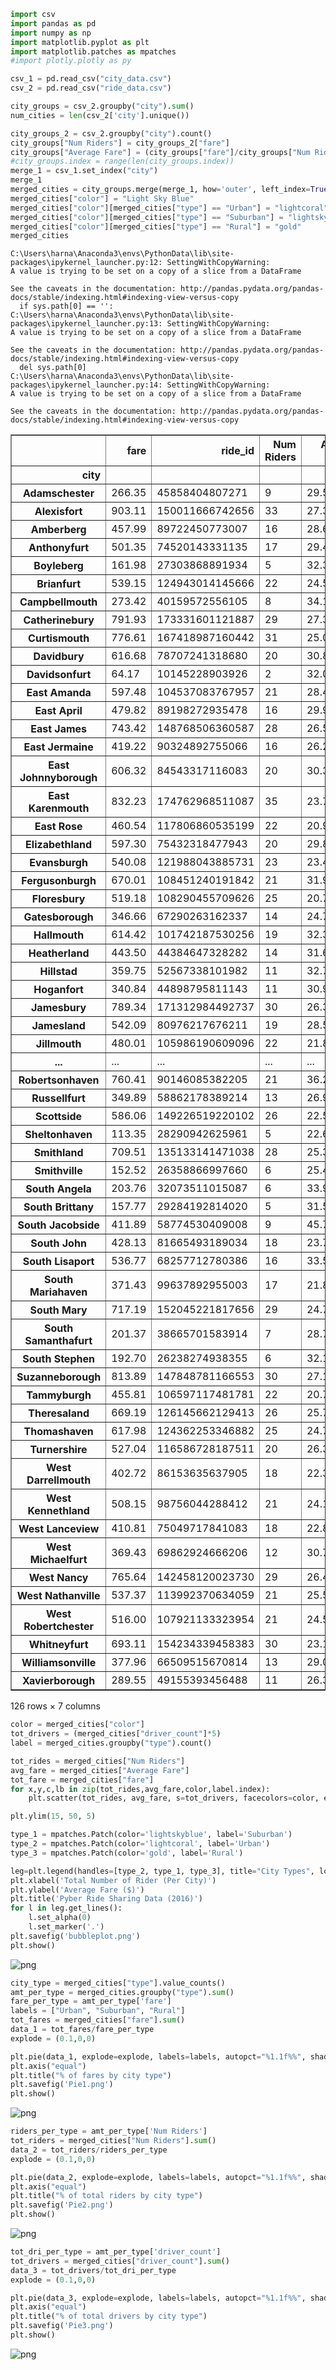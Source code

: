 

```python
import csv
import pandas as pd
import numpy as np
import matplotlib.pyplot as plt
import matplotlib.patches as mpatches
#import plotly.plotly as py
```


```python
csv_1 = pd.read_csv("city_data.csv")
csv_2 = pd.read_csv("ride_data.csv")
```


```python
city_groups = csv_2.groupby("city").sum()
num_cities = len(csv_2['city'].unique())

city_groups_2 = csv_2.groupby("city").count()
city_groups["Num Riders"] = city_groups_2["fare"]
city_groups["Average Fare"] = (city_groups["fare"]/city_groups["Num Riders"])
#city_groups.index = range(len(city_groups.index))
merge_1 = csv_1.set_index("city")
merge_1
merged_cities = city_groups.merge(merge_1, how='outer', left_index=True, right_index=True)
merged_cities["color"] = "Light Sky Blue"
merged_cities["color"][merged_cities["type"] == "Urban"] = "lightcoral"
merged_cities["color"][merged_cities["type"] == "Suburban"] = "lightskyblue"
merged_cities["color"][merged_cities["type"] == "Rural"] = "gold"
merged_cities
```

    C:\Users\harna\Anaconda3\envs\PythonData\lib\site-packages\ipykernel_launcher.py:12: SettingWithCopyWarning: 
    A value is trying to be set on a copy of a slice from a DataFrame
    
    See the caveats in the documentation: http://pandas.pydata.org/pandas-docs/stable/indexing.html#indexing-view-versus-copy
      if sys.path[0] == '':
    C:\Users\harna\Anaconda3\envs\PythonData\lib\site-packages\ipykernel_launcher.py:13: SettingWithCopyWarning: 
    A value is trying to be set on a copy of a slice from a DataFrame
    
    See the caveats in the documentation: http://pandas.pydata.org/pandas-docs/stable/indexing.html#indexing-view-versus-copy
      del sys.path[0]
    C:\Users\harna\Anaconda3\envs\PythonData\lib\site-packages\ipykernel_launcher.py:14: SettingWithCopyWarning: 
    A value is trying to be set on a copy of a slice from a DataFrame
    
    See the caveats in the documentation: http://pandas.pydata.org/pandas-docs/stable/indexing.html#indexing-view-versus-copy
      
    




<div>
<style scoped>
    .dataframe tbody tr th:only-of-type {
        vertical-align: middle;
    }

    .dataframe tbody tr th {
        vertical-align: top;
    }

    .dataframe thead th {
        text-align: right;
    }
</style>
<table border="1" class="dataframe">
  <thead>
    <tr style="text-align: right;">
      <th></th>
      <th>fare</th>
      <th>ride_id</th>
      <th>Num Riders</th>
      <th>Average Fare</th>
      <th>driver_count</th>
      <th>type</th>
      <th>color</th>
    </tr>
    <tr>
      <th>city</th>
      <th></th>
      <th></th>
      <th></th>
      <th></th>
      <th></th>
      <th></th>
      <th></th>
    </tr>
  </thead>
  <tbody>
    <tr>
      <th>Adamschester</th>
      <td>266.35</td>
      <td>45858404807271</td>
      <td>9</td>
      <td>29.594444</td>
      <td>27</td>
      <td>Suburban</td>
      <td>lightskyblue</td>
    </tr>
    <tr>
      <th>Alexisfort</th>
      <td>903.11</td>
      <td>150011666742656</td>
      <td>33</td>
      <td>27.366970</td>
      <td>24</td>
      <td>Urban</td>
      <td>lightcoral</td>
    </tr>
    <tr>
      <th>Amberberg</th>
      <td>457.99</td>
      <td>89722450773007</td>
      <td>16</td>
      <td>28.624375</td>
      <td>13</td>
      <td>Suburban</td>
      <td>lightskyblue</td>
    </tr>
    <tr>
      <th>Anthonyfurt</th>
      <td>501.35</td>
      <td>74520143331135</td>
      <td>17</td>
      <td>29.491176</td>
      <td>17</td>
      <td>Suburban</td>
      <td>lightskyblue</td>
    </tr>
    <tr>
      <th>Boyleberg</th>
      <td>161.98</td>
      <td>27303868891934</td>
      <td>5</td>
      <td>32.396000</td>
      <td>13</td>
      <td>Suburban</td>
      <td>lightskyblue</td>
    </tr>
    <tr>
      <th>Brianfurt</th>
      <td>539.15</td>
      <td>124943014145666</td>
      <td>22</td>
      <td>24.506818</td>
      <td>4</td>
      <td>Urban</td>
      <td>lightcoral</td>
    </tr>
    <tr>
      <th>Campbellmouth</th>
      <td>273.42</td>
      <td>40159572556105</td>
      <td>8</td>
      <td>34.177500</td>
      <td>2</td>
      <td>Rural</td>
      <td>gold</td>
    </tr>
    <tr>
      <th>Catherinebury</th>
      <td>791.93</td>
      <td>173331601121887</td>
      <td>29</td>
      <td>27.307931</td>
      <td>7</td>
      <td>Urban</td>
      <td>lightcoral</td>
    </tr>
    <tr>
      <th>Curtismouth</th>
      <td>776.61</td>
      <td>167418987160442</td>
      <td>31</td>
      <td>25.051935</td>
      <td>40</td>
      <td>Urban</td>
      <td>lightcoral</td>
    </tr>
    <tr>
      <th>Davidbury</th>
      <td>616.68</td>
      <td>78707241318680</td>
      <td>20</td>
      <td>30.834000</td>
      <td>13</td>
      <td>Suburban</td>
      <td>lightskyblue</td>
    </tr>
    <tr>
      <th>Davidsonfurt</th>
      <td>64.17</td>
      <td>10145228903926</td>
      <td>2</td>
      <td>32.085000</td>
      <td>1</td>
      <td>Rural</td>
      <td>gold</td>
    </tr>
    <tr>
      <th>East Amanda</th>
      <td>597.48</td>
      <td>104537083767957</td>
      <td>21</td>
      <td>28.451429</td>
      <td>20</td>
      <td>Suburban</td>
      <td>lightskyblue</td>
    </tr>
    <tr>
      <th>East April</th>
      <td>479.82</td>
      <td>89198272935478</td>
      <td>16</td>
      <td>29.988750</td>
      <td>9</td>
      <td>Suburban</td>
      <td>lightskyblue</td>
    </tr>
    <tr>
      <th>East James</th>
      <td>743.42</td>
      <td>148768506360587</td>
      <td>28</td>
      <td>26.550714</td>
      <td>49</td>
      <td>Urban</td>
      <td>lightcoral</td>
    </tr>
    <tr>
      <th>East Jermaine</th>
      <td>419.22</td>
      <td>90324892755066</td>
      <td>16</td>
      <td>26.201250</td>
      <td>29</td>
      <td>Urban</td>
      <td>lightcoral</td>
    </tr>
    <tr>
      <th>East Johnnyborough</th>
      <td>606.32</td>
      <td>84543317116083</td>
      <td>20</td>
      <td>30.316000</td>
      <td>15</td>
      <td>Suburban</td>
      <td>lightskyblue</td>
    </tr>
    <tr>
      <th>East Karenmouth</th>
      <td>832.23</td>
      <td>174762968511087</td>
      <td>35</td>
      <td>23.778000</td>
      <td>46</td>
      <td>Urban</td>
      <td>lightcoral</td>
    </tr>
    <tr>
      <th>East Rose</th>
      <td>460.54</td>
      <td>117806860535199</td>
      <td>22</td>
      <td>20.933636</td>
      <td>7</td>
      <td>Urban</td>
      <td>lightcoral</td>
    </tr>
    <tr>
      <th>Elizabethland</th>
      <td>597.30</td>
      <td>75432318477943</td>
      <td>20</td>
      <td>29.865000</td>
      <td>20</td>
      <td>Suburban</td>
      <td>lightskyblue</td>
    </tr>
    <tr>
      <th>Evansburgh</th>
      <td>540.08</td>
      <td>121988043885731</td>
      <td>23</td>
      <td>23.481739</td>
      <td>44</td>
      <td>Urban</td>
      <td>lightcoral</td>
    </tr>
    <tr>
      <th>Fergusonburgh</th>
      <td>670.01</td>
      <td>108451240191842</td>
      <td>21</td>
      <td>31.905238</td>
      <td>11</td>
      <td>Suburban</td>
      <td>lightskyblue</td>
    </tr>
    <tr>
      <th>Floresbury</th>
      <td>519.18</td>
      <td>108290455709626</td>
      <td>25</td>
      <td>20.767200</td>
      <td>14</td>
      <td>Urban</td>
      <td>lightcoral</td>
    </tr>
    <tr>
      <th>Gatesborough</th>
      <td>346.66</td>
      <td>67290263162337</td>
      <td>14</td>
      <td>24.761429</td>
      <td>5</td>
      <td>Suburban</td>
      <td>lightskyblue</td>
    </tr>
    <tr>
      <th>Hallmouth</th>
      <td>614.42</td>
      <td>101742187530256</td>
      <td>19</td>
      <td>32.337895</td>
      <td>10</td>
      <td>Suburban</td>
      <td>lightskyblue</td>
    </tr>
    <tr>
      <th>Heatherland</th>
      <td>443.50</td>
      <td>44384647328282</td>
      <td>14</td>
      <td>31.678571</td>
      <td>17</td>
      <td>Suburban</td>
      <td>lightskyblue</td>
    </tr>
    <tr>
      <th>Hillstad</th>
      <td>359.75</td>
      <td>52567338101982</td>
      <td>11</td>
      <td>32.704545</td>
      <td>4</td>
      <td>Suburban</td>
      <td>lightskyblue</td>
    </tr>
    <tr>
      <th>Hoganfort</th>
      <td>340.84</td>
      <td>44898795811143</td>
      <td>11</td>
      <td>30.985455</td>
      <td>5</td>
      <td>Rural</td>
      <td>gold</td>
    </tr>
    <tr>
      <th>Jamesbury</th>
      <td>789.34</td>
      <td>171312984492737</td>
      <td>30</td>
      <td>26.311333</td>
      <td>41</td>
      <td>Urban</td>
      <td>lightcoral</td>
    </tr>
    <tr>
      <th>Jamesland</th>
      <td>542.09</td>
      <td>80976217676211</td>
      <td>19</td>
      <td>28.531053</td>
      <td>22</td>
      <td>Suburban</td>
      <td>lightskyblue</td>
    </tr>
    <tr>
      <th>Jillmouth</th>
      <td>480.01</td>
      <td>105986190609096</td>
      <td>22</td>
      <td>21.818636</td>
      <td>42</td>
      <td>Urban</td>
      <td>lightcoral</td>
    </tr>
    <tr>
      <th>...</th>
      <td>...</td>
      <td>...</td>
      <td>...</td>
      <td>...</td>
      <td>...</td>
      <td>...</td>
      <td>...</td>
    </tr>
    <tr>
      <th>Robertsonhaven</th>
      <td>760.41</td>
      <td>90146085382205</td>
      <td>21</td>
      <td>36.210000</td>
      <td>1</td>
      <td>Suburban</td>
      <td>lightskyblue</td>
    </tr>
    <tr>
      <th>Russellfurt</th>
      <td>349.89</td>
      <td>58862178389214</td>
      <td>13</td>
      <td>26.914615</td>
      <td>9</td>
      <td>Suburban</td>
      <td>lightskyblue</td>
    </tr>
    <tr>
      <th>Scottside</th>
      <td>586.06</td>
      <td>149226519220102</td>
      <td>26</td>
      <td>22.540769</td>
      <td>48</td>
      <td>Urban</td>
      <td>lightcoral</td>
    </tr>
    <tr>
      <th>Sheltonhaven</th>
      <td>113.35</td>
      <td>28290942625961</td>
      <td>5</td>
      <td>22.670000</td>
      <td>1</td>
      <td>Rural</td>
      <td>gold</td>
    </tr>
    <tr>
      <th>Smithland</th>
      <td>709.51</td>
      <td>135133141471038</td>
      <td>28</td>
      <td>25.339643</td>
      <td>38</td>
      <td>Urban</td>
      <td>lightcoral</td>
    </tr>
    <tr>
      <th>Smithville</th>
      <td>152.52</td>
      <td>26358866997660</td>
      <td>6</td>
      <td>25.420000</td>
      <td>8</td>
      <td>Rural</td>
      <td>gold</td>
    </tr>
    <tr>
      <th>South Angela</th>
      <td>203.76</td>
      <td>32073511015087</td>
      <td>6</td>
      <td>33.960000</td>
      <td>9</td>
      <td>Rural</td>
      <td>gold</td>
    </tr>
    <tr>
      <th>South Brittany</th>
      <td>157.77</td>
      <td>29284192814020</td>
      <td>5</td>
      <td>31.554000</td>
      <td>9</td>
      <td>Rural</td>
      <td>gold</td>
    </tr>
    <tr>
      <th>South Jacobside</th>
      <td>411.89</td>
      <td>58774530409008</td>
      <td>9</td>
      <td>45.765556</td>
      <td>7</td>
      <td>Rural</td>
      <td>gold</td>
    </tr>
    <tr>
      <th>South John</th>
      <td>428.13</td>
      <td>81665493189034</td>
      <td>18</td>
      <td>23.785000</td>
      <td>24</td>
      <td>Urban</td>
      <td>lightcoral</td>
    </tr>
    <tr>
      <th>South Lisaport</th>
      <td>536.77</td>
      <td>68257712780386</td>
      <td>16</td>
      <td>33.548125</td>
      <td>11</td>
      <td>Suburban</td>
      <td>lightskyblue</td>
    </tr>
    <tr>
      <th>South Mariahaven</th>
      <td>371.43</td>
      <td>99637892955003</td>
      <td>17</td>
      <td>21.848824</td>
      <td>52</td>
      <td>Urban</td>
      <td>lightcoral</td>
    </tr>
    <tr>
      <th>South Mary</th>
      <td>717.19</td>
      <td>152045221817656</td>
      <td>29</td>
      <td>24.730690</td>
      <td>20</td>
      <td>Urban</td>
      <td>lightcoral</td>
    </tr>
    <tr>
      <th>South Samanthafurt</th>
      <td>201.37</td>
      <td>38665701583914</td>
      <td>7</td>
      <td>28.767143</td>
      <td>8</td>
      <td>Rural</td>
      <td>gold</td>
    </tr>
    <tr>
      <th>South Stephen</th>
      <td>192.70</td>
      <td>26238274938355</td>
      <td>6</td>
      <td>32.116667</td>
      <td>6</td>
      <td>Rural</td>
      <td>gold</td>
    </tr>
    <tr>
      <th>Suzanneborough</th>
      <td>813.89</td>
      <td>147848781166553</td>
      <td>30</td>
      <td>27.129667</td>
      <td>33</td>
      <td>Urban</td>
      <td>lightcoral</td>
    </tr>
    <tr>
      <th>Tammyburgh</th>
      <td>455.81</td>
      <td>106597117481781</td>
      <td>22</td>
      <td>20.718636</td>
      <td>11</td>
      <td>Urban</td>
      <td>lightcoral</td>
    </tr>
    <tr>
      <th>Theresaland</th>
      <td>669.19</td>
      <td>126145662129413</td>
      <td>26</td>
      <td>25.738077</td>
      <td>69</td>
      <td>Urban</td>
      <td>lightcoral</td>
    </tr>
    <tr>
      <th>Thomashaven</th>
      <td>617.98</td>
      <td>124362253346882</td>
      <td>25</td>
      <td>24.719200</td>
      <td>60</td>
      <td>Urban</td>
      <td>lightcoral</td>
    </tr>
    <tr>
      <th>Turnershire</th>
      <td>527.04</td>
      <td>116586728187511</td>
      <td>20</td>
      <td>26.352000</td>
      <td>23</td>
      <td>Urban</td>
      <td>lightcoral</td>
    </tr>
    <tr>
      <th>West Darrellmouth</th>
      <td>402.72</td>
      <td>86153635637905</td>
      <td>18</td>
      <td>22.373333</td>
      <td>10</td>
      <td>Suburban</td>
      <td>lightskyblue</td>
    </tr>
    <tr>
      <th>West Kennethland</th>
      <td>508.15</td>
      <td>98756044288412</td>
      <td>21</td>
      <td>24.197619</td>
      <td>23</td>
      <td>Urban</td>
      <td>lightcoral</td>
    </tr>
    <tr>
      <th>West Lanceview</th>
      <td>410.81</td>
      <td>75049717841083</td>
      <td>18</td>
      <td>22.822778</td>
      <td>17</td>
      <td>Urban</td>
      <td>lightcoral</td>
    </tr>
    <tr>
      <th>West Michaelfurt</th>
      <td>369.43</td>
      <td>69862924666206</td>
      <td>12</td>
      <td>30.785833</td>
      <td>27</td>
      <td>Suburban</td>
      <td>lightskyblue</td>
    </tr>
    <tr>
      <th>West Nancy</th>
      <td>765.64</td>
      <td>142458120023730</td>
      <td>29</td>
      <td>26.401379</td>
      <td>40</td>
      <td>Urban</td>
      <td>lightcoral</td>
    </tr>
    <tr>
      <th>West Nathanville</th>
      <td>537.37</td>
      <td>113992370634059</td>
      <td>21</td>
      <td>25.589048</td>
      <td>62</td>
      <td>Urban</td>
      <td>lightcoral</td>
    </tr>
    <tr>
      <th>West Robertchester</th>
      <td>516.00</td>
      <td>107921133323954</td>
      <td>21</td>
      <td>24.571429</td>
      <td>8</td>
      <td>Urban</td>
      <td>lightcoral</td>
    </tr>
    <tr>
      <th>Whitneyfurt</th>
      <td>693.11</td>
      <td>154234339458383</td>
      <td>30</td>
      <td>23.103667</td>
      <td>53</td>
      <td>Urban</td>
      <td>lightcoral</td>
    </tr>
    <tr>
      <th>Williamsonville</th>
      <td>377.96</td>
      <td>66509515670814</td>
      <td>13</td>
      <td>29.073846</td>
      <td>3</td>
      <td>Suburban</td>
      <td>lightskyblue</td>
    </tr>
    <tr>
      <th>Xavierborough</th>
      <td>289.55</td>
      <td>49155393456488</td>
      <td>11</td>
      <td>26.322727</td>
      <td>8</td>
      <td>Suburban</td>
      <td>lightskyblue</td>
    </tr>
  </tbody>
</table>
<p>126 rows × 7 columns</p>
</div>




```python
color = merged_cities["color"]
tot_drivers = (merged_cities["driver_count"]*5)
label = merged_cities.groupby("type").count()

tot_rides = merged_cities["Num Riders"]
avg_fare = merged_cities["Average Fare"]
tot_fare = merged_cities["fare"]
for x,y,c,lb in zip(tot_rides,avg_fare,color,label.index):
    plt.scatter(tot_rides, avg_fare, s=tot_drivers, facecolors=color, edgecolors="black", alpha=.5)

plt.ylim(15, 50, 5)

type_1 = mpatches.Patch(color='lightskyblue', label='Suburban')
type_2 = mpatches.Patch(color='lightcoral', label='Urban')
type_3 = mpatches.Patch(color='gold', label='Rural')

leg=plt.legend(handles=[type_2, type_1, type_3], title="City Types", loc='best')
plt.xlabel('Total Number of Rider (Per City)')
plt.ylabel('Average Fare ($)')
plt.title('Pyber Ride Sharing Data (2016)')
for l in leg.get_lines():
    l.set_alpha(0)
    l.set_marker('.')
plt.savefig('bubbleplot.png')
plt.show()
```


![png](output_3_0.png)



```python
city_type = merged_cities["type"].value_counts()
amt_per_type = merged_cities.groupby("type").sum()
fare_per_type = amt_per_type['fare']
labels = ["Urban", "Suburban", "Rural"]
tot_fares = merged_cities["fare"].sum()
data_1 = tot_fares/fare_per_type
explode = (0.1,0,0)

plt.pie(data_1, explode=explode, labels=labels, autopct="%1.1f%%", shadow=True, startangle=220)
plt.axis("equal")
plt.title("% of fares by city type")
plt.savefig('Pie1.png')
plt.show()
```


![png](output_4_0.png)



```python
riders_per_type = amt_per_type['Num Riders']
tot_riders = merged_cities["Num Riders"].sum()
data_2 = tot_riders/riders_per_type
explode = (0.1,0,0)

plt.pie(data_2, explode=explode, labels=labels, autopct="%1.1f%%", shadow=True, startangle=220)
plt.axis("equal")
plt.title("% of total riders by city type")
plt.savefig('Pie2.png')
plt.show()
```


![png](output_5_0.png)



```python
tot_dri_per_type = amt_per_type['driver_count']
tot_drivers = merged_cities["driver_count"].sum()
data_3 = tot_drivers/tot_dri_per_type
explode = (0.1,0,0)

plt.pie(data_3, explode=explode, labels=labels, autopct="%1.1f%%", shadow=True, startangle=220)
plt.axis("equal")
plt.title("% of total drivers by city type")
plt.savefig('Pie3.png')
plt.show()
```


![png](output_6_0.png)

